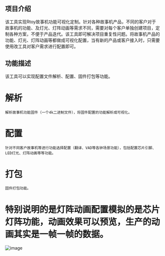 ## 项目介绍
该工具实现Rtoy故事机功能可视化定制。针对各种故事机产品，不同的客户对于故事机的功能、及灯光、灯阵动画等需求不同，需要对每个客户单独创建项目，定制各种方案，不便于产品迭代。该工具即可解决项目重复性问题。将故事机产品的功能、灯光、灯阵动画等都做成可视化配置，当有新的产品或客户接入时，只需要使用改工具对客户需求进行配置即可。

## 功能描述
该工具可以实现配置文件解析、配置、固件打包等功能。

# 解析
    解析故事机功能固件（一个4k二进制文件），将固件配置的功能解析成可视化。

# 配置
    针对不同客户故事机等进行功能选择配置（翻译、VAD等各钟场景功能），包括配置芯片引脚、LED灯光、灯阵动画等等功能。

# 打包
    固件打包功能。
    
# 特别说明的是灯阵动画配置模拟的是芯片灯阵功能，动画效果可以预览，生产的动画其实是一帧一帧的数据。

![image](https://github.com/MadmanLiang/ESP32ConfTools/blob/master/DemoShow.gif?raw=true)
